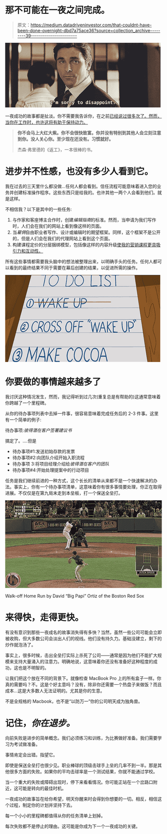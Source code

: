 # 那不可能在一夜之间完成。

> 原文：<https://medium.datadriveninvestor.com/that-couldnt-have-been-done-overnight-dbd7a75ace36?source=collection_archive---------39----------------------->

![](img/347333b4c018538c50560eeed1172030.png)

一夜成功的故事都是扯淡。你不需要我告诉你，在之前[已经说过很多次了。然而，当你在工作时，也许这将有助于保持动力。](https://medium.com/@Tavrox/fuck-the-overnight-success-myth-2e662ba74e6a)

> **你不会马上大红大紫。你不会很快致富。你并没有特别到其他人会立刻注意到你。没人关心你。至少现在还没有。习惯就好。**
> 
> 杰森·弗里德的《返工》，一本很棒的书。

# 进步并不性感，也没有多少人看到它。

我在过去的三天里什么都没做…任何人都会看到。信任流程可能意味着进入您的业务并创建标准操作程序。这些东西只是给我的。也许其他一两个人会看到他们。就是这样。

不相信我？以下是其中的一些任务:

1.  与作家和客座博主合作时，创建*编辑指南*的标准。然而，当申请为我们写作时，人们会在我们的网站上看到像这样的页面。
2.  当*雇佣*自由职业者写作、设计或编辑时的期望框架。同样，这个框架不是公开的，但是人们会在我们的代理网站上看到这个页面。
3.  构建课程定价的分层捆绑模型，包括像这样的内容升级[使我的营销课程更具吸引力和互动性。](https://courses.chrismilton.ca/courses/building-blocks-of-a-strong-brand/lectures/6146703)

所有这些事情都需要我头脑中的想法被整理出来，以明确手头的任务。任何人都可以看到的最终结果不同于需要在幕后创建的结果，以促进所需的操作。

![](img/d5ce1b55a2a62da7bf38f40036958335.png)

# 你要做的事情越来越多了

我讨厌这种情况发生，然而，我记得听到过几次(重复总是有帮助的)这通常意味着你跨越了一个里程碑。

从你的待办事项列表中去掉一件事，很容易意味着完成任务后的 2-3 件事。这里有一个简单的例子:

待办事项:*彼得潜在客户签署建议书*

搞定了。….但是

*   待办事项#1:发送初始存款的发票
*   待办事项#2:向团队介绍开始入职流程
*   待办事项 3:将项目经理介绍给*彼得潜在客户的团队*
*   待办事项#4:开始处理提案中的行动项目

任务是我们继续前进的一种方式，这个长长的清单从来都不是一个快速解决的办法。事实上，你有一个待办事项清单，这意味着你有很多事情要处理，你正在取得进展。不仅仅是在第九局末走到本垒板，打一个保送全垒打。

![](img/ae52a668133c04a9fbb3afbb45345a4f.png)

Walk-off Home Run by David “Big Papi” Ortiz of the Boston Red Sox

# 来得快，走得更快。

有没有意识到那些一夜成名的故事消失得有多快？当然，虽然一些公司可能会立即被收购，但大多数公司会淡出人们的视线。他们没有持久力。基础没建立，剩下的炒作就泡汤了。

事实上，很多时候，击出全垒打实际上杀死了公司——通常是因为他们不能扩大规模来支持大量涌入的注意力。明确地说，这意味着你还没有准备好这种程度的成功，这也是不明智的。

让我们把这个放在不同的背景下。就像检查 MacBook Pro 上的所有盒子一样。你真的需要吗？不。这是个好主意吗？没有，除非你还需要一个热盘子来做饭？而且成本…这是大多数人无法证明的。尤其是你的生意。

不是全规格的 Macbook，也不是“以防万一”你的公司明天成为独角兽。

# 记住，*你在退步。*

向前失败是进步的简单概念。我们必须练习和训练，为比赛做好准备。我们需要学习为考试做准备。

事情肯定会出错。指望它。

即使是保送全垒打也很少见。职业棒球的顶级击球手上垒的几率不到一半。那是其他很多方面的失败。如果你的平均击球率是一个测试结果，你就不能通过学校。

当一个重大的失败或障碍出现时，停下来看看情况。你可能正站在一个岔路口附近，这可能是转向的最佳时机。

一夜成功的故事旨在给你希望，明天你醒来时会得到你想要的一切。相反，相信这个过程，制定你的计划并坚持下去。

每一个小小的里程碑都值得从你的任务清单上划掉。

每次失败都不是停止的理由。这可能是你成为下一个一夜成功的关键。